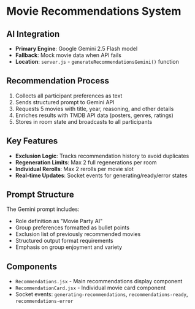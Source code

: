 # Movie Recommendations System

## AI Integration
- **Primary Engine**: Google Gemini 2.5 Flash model
- **Fallback**: Mock movie data when API fails
- **Location**: `server.js` - `generateRecommendationsGemini()` function

## Recommendation Process
1. Collects all participant preferences as text
2. Sends structured prompt to Gemini API
3. Requests 5 movies with title, year, reasoning, and other details
4. Enriches results with TMDB API data (posters, genres, ratings)
5. Stores in room state and broadcasts to all participants

## Key Features
- **Exclusion Logic**: Tracks recommendation history to avoid duplicates
- **Regeneration Limits**: Max 2 full regenerations per room
- **Individual Rerolls**: Max 2 rerolls per movie slot
- **Real-time Updates**: Socket events for generating/ready/error states

## Prompt Structure
The Gemini prompt includes:
- Role definition as "Movie Party AI"
- Group preferences formatted as bullet points
- Exclusion list of previously recommended movies
- Structured output format requirements
- Emphasis on group enjoyment and variety

## Components
- `Recommendations.jsx` - Main recommendations display component
- `RecommendationCard.jsx` - Individual movie card component
- Socket events: `generating-recommendations`, `recommendations-ready`, `recommendations-error`